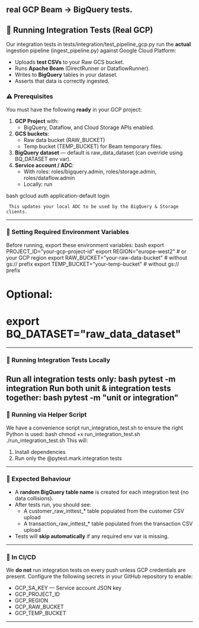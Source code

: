 **real GCP Beam → BigQuery** tests.
---
## :test_tube: Running Integration Tests (Real GCP)
Our integration tests in tests/integration/test_pipeline_gcp.py run the **actual** ingestion pipeline (ingest_pipeline.py) against Google Cloud Platform:
- Uploads **test CSVs** to your Raw GCS bucket.
- Runs **Apache Beam** (DirectRunner or DataflowRunner).
- Writes to **BigQuery** tables in your dataset.
- Asserts that data is correctly ingested.
### :warning: Prerequisites
You must have the following **ready** in your GCP project:
1. **GCP Project** with:
   - BigQuery, Dataflow, and Cloud Storage APIs enabled.
2. **GCS buckets**:
   - Raw data bucket (RAW_BUCKET)
   - Temp bucket (TEMP_BUCKET) for Beam temporary files.
3. **BigQuery dataset** — default is raw_data_dataset (can override using BQ_DATASET env var).
4. **Service account / ADC**:
   - With roles: roles/bigquery.admin, roles/storage.admin, roles/dataflow.admin
   - Locally: run 
     
bash
     gcloud auth application-default login
     
     This updates your local ADC to be used by the BigQuery & Storage clients.
---
### :small_blue_diamond: Setting Required Environment Variables
Before running, export these environment variables:
bash
export PROJECT_ID="your-gcp-project-id"
export REGION="europe-west2"                    # or your GCP region
export RAW_BUCKET="your-raw-data-bucket"        # without gs:// prefix
export TEMP_BUCKET="your-temp-bucket"           # without gs:// prefix
# Optional:
# export BQ_DATASET="raw_data_dataset"
---
### :small_blue_diamond: Running Integration Tests Locally
**Run all integration tests only:**
bash
pytest -m integration
**Run both unit & integration tests together:**
bash
pytest -m "unit or integration"
---
### :small_blue_diamond: Running via Helper Script
We have a convenience script run_integration_test.sh to ensure the right Python is used:
bash
chmod +x run_integration_test.sh
./run_integration_test.sh
This will:
1. Install dependencies
2. Run only the @pytest.mark.integration tests
---
### :small_blue_diamond: Expected Behaviour
- A **random BigQuery table name** is created for each integration test (no data collisions).
- After tests run, you should see:
  - A customer_raw_inttest_* table populated from the customer CSV upload
  - A transaction_raw_inttest_* table populated from the transaction CSV upload
- Tests will **skip automatically** if any required env var is missing.
---
### :small_blue_diamond: In CI/CD
We **do not** run integration tests on every push unless GCP credentials are present. 
Configure the following secrets in your GitHub repository to enable:
- GCP_SA_KEY — Service account JSON key
- GCP_PROJECT_ID
- GCP_REGION
- GCP_RAW_BUCKET
- GCP_TEMP_BUCKET
---